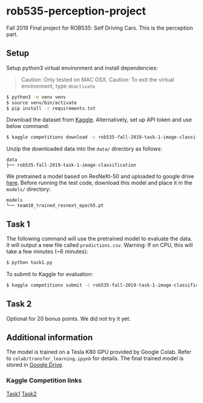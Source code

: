 # rob535-perception-project
Fall 2019 Final project for ROB535: Self Driving Cars. This is the perception part.

## Setup
Setup python3 virtual environment and install dependencies: 
> Caution: Only tested on MAC OSX.
> Caution: To exit the virtual environment, type `deactivate`
```bash
$ python3 -m venv venv
$ source venv/bin/activate
$ pip install -r requirements.txt
```

Download the dataset from [Kaggle](https://www.kaggle.com/c/rob535-fall-2019-task-1-image-classification/data). Alternatively, set up API token and use below command:
```bash
$ kaggle competitions download -c rob535-fall-2019-task-1-image-classification
```

Unzip the downloaded data into the `data/` directory as follows:
```
data
├── rob535-fall-2019-task-1-image-classification
```

We pretrained a model based on ResNeXt-50 and uploaded to google drive [here](https://drive.google.com/file/d/1-63b76I54aiyGQl5ZR_7Qkjm3RT-HpfN/view?usp=sharing). Before running the test code, download this model and place it in the `models/` directory:
```
models
└── team10_trained_resnext_epoch5.pt
```

## Task 1
The following command will use the pretrained model to evaluate the data. It will output a new file called `predictions.csv`. Warning: If on CPU, this will take a few minutes (~6 minutes):
```bash
$ python task1.py
```

To submit to Kaggle for evaluation:
```bash
$ kaggle competitions submit -c rob535-fall-2019-task-1-image-classification -f predictions.csv -m "new submission"
```

## Task 2
Optional for 20 bonus points. We did not try it yet.

## Additional information
The model is trained on a Tesla K80 GPU provided by Google Colab. Refer to `colab/transfer_learning.ipynb` for details. The final trained model is stored in [Google Drive](https://drive.google.com/file/d/1-63b76I54aiyGQl5ZR_7Qkjm3RT-HpfN/view?usp=sharing).

### Kaggle Competition links
[Task1](https://www.kaggle.com/c/rob535-fall-2019-task-1-image-classification)
[Task2](https://www.kaggle.com/c/rob535-fall-2019-task-2-vehicle-localization)